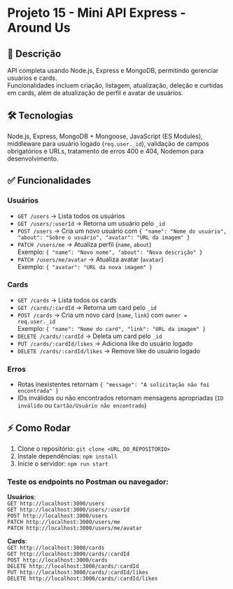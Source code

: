 # Projeto 15 - Mini API Express - Around Us

## 📖 Descrição

API completa usando Node.js, Express e MongoDB, permitindo gerenciar usuários e cards.  
Funcionalidades incluem criação, listagem, atualização, deleção e curtidas em cards, além de atualização de perfil e avatar de usuários.

## 🛠 Tecnologias

Node.js, Express, MongoDB + Mongoose, JavaScript (ES Modules), middleware para usuário logado (`req.user._id`), validação de campos obrigatórios e URLs, tratamento de erros 400 e 404, Nodemon para desenvolvimento.

## ✅ Funcionalidades

### Usuários

- `GET /users` → Lista todos os usuários
- `GET /users/:userId` → Retorna um usuário pelo `_id`
- `POST /users` → Cria um novo usuário com `{ "name": "Nome do usuário", "about": "Sobre o usuário", "avatar": "URL da imagem" }`
- `PATCH /users/me` → Atualiza perfil (`name`, `about`)  
  Exemplo: `{ "name": "Novo nome", "about": "Nova descrição" }`
- `PATCH /users/me/avatar` → Atualiza avatar (`avatar`)  
  Exemplo: `{ "avatar": "URL da nova imagem" }`

### Cards

- `GET /cards` → Lista todos os cards
- `GET /cards/:cardId` → Retorna um card pelo `_id`
- `POST /cards` → Cria um novo card (`name`, `link`) com `owner = req.user._id`  
  Exemplo: `{ "name": "Nome do card", "link": "URL da imagem" }`
- `DELETE /cards/:cardId` → Deleta um card pelo `_id`
- `PUT /cards/:cardId/likes` → Adiciona like do usuário logado
- `DELETE /cards/:cardId/likes` → Remove like do usuário logado

### Erros

- Rotas inexistentes retornam `{ "message": "A solicitação não foi encontrada" }`
- IDs inválidos ou não encontrados retornam mensagens apropriadas (`ID inválido` ou `Cartão/Usuário não encontrado`)

## ⚡ Como Rodar

1. Clone o repositório: `git clone <URL_DO_REPOSITORIO>`
2. Instale dependências: `npm install`
3. Inicie o servidor: `npm run start`

### Teste os endpoints no Postman ou navegador:

**Usuários**:  
`GET http://localhost:3000/users`  
`GET http://localhost:3000/users/:userId`  
`POST http://localhost:3000/users`  
`PATCH http://localhost:3000/users/me`  
`PATCH http://localhost:3000/users/me/avatar`

**Cards**:  
`GET http://localhost:3000/cards`  
`GET http://localhost:3000/cards/:cardId`  
`POST http://localhost:3000/cards`  
`DELETE http://localhost:3000/cards/:cardId`  
`PUT http://localhost:3000/cards/:cardId/likes`  
`DELETE http://localhost:3000/cards/:cardId/likes`
